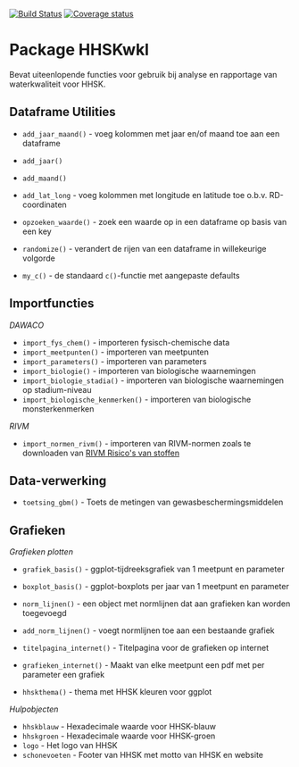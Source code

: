 [![Build Status](https://travis-ci.org/RedTent/HHSKwkl.svg?branch=master)](https://travis-ci.org/RedTent/HHSKwkl)
[![Coverage status](https://codecov.io/gh/RedTent/HHSKwkl/branch/master/graph/badge.svg)](https://codecov.io/github/RedTent/HHSKwkl?branch=master)

# Package HHSKwkl

Bevat uiteenlopende functies voor gebruik bij analyse en rapportage van waterkwaliteit voor HHSK.

## Dataframe Utilities

* `add_jaar_maand()` - voeg kolommen met jaar en/of maand toe aan een dataframe
* `add_jaar()`
* `add_maand()`

* `add_lat_long` - voeg kolommen met longitude en latitude toe o.b.v. RD-coordinaten

* `opzoeken_waarde()` - zoek een waarde op in een dataframe op basis van een key

* `randomize()` - verandert de rijen van een dataframe in willekeurige volgorde

* `my_c()` - de standaard `c()`-functie met aangepaste defaults

## Importfuncties

*DAWACO*

* `import_fys_chem()` - importeren fysisch-chemische data 
* `import_meetpunten()` - importeren van meetpunten 
* `import_parameters()` - importeren van parameters 
* `import_biologie()` - importeren van biologische waarnemingen 
* `import_biologie_stadia()` - importeren van biologische waarnemingen op stadium-niveau 
* `import_biologische_kenmerken()` - importeren van biologische monsterkenmerken

*RIVM*

* `import_normen_rivm()` - importeren van RIVM-normen zoals te downloaden van [RIVM Risico's van stoffen](https://rvszoeksysteem.rivm.nl/)

## Data-verwerking

* `toetsing_gbm()` - Toets de metingen van gewasbeschermingsmiddelen

## Grafieken

*Grafieken plotten*

* `grafiek_basis()` - ggplot-tijdreeksgrafiek van 1 meetpunt en parameter
* `boxplot_basis()` - ggplot-boxplots per jaar van 1 meetpunt en parameter
* `norm_lijnen()` - een object met normlijnen dat aan grafieken kan worden toegevoegd
* `add_norm_lijnen()` - voegt normlijnen toe aan een bestaande grafiek
* `titelpagina_internet()` - Titelpagina voor de grafieken op internet
* `grafieken_internet()` - Maakt van elke meetpunt een pdf met per parameter een grafiek

* `hhskthema()` - thema met HHSK kleuren voor ggplot

*Hulpobjecten*

* `hhskblauw` - Hexadecimale waarde voor HHSK-blauw
* `hhskgroen` - Hexadecimale waarde voor HHSK-groen
* `logo` - Het logo van HHSK 
* `schonevoeten` - Footer van HHSK met motto van HHSK en website

